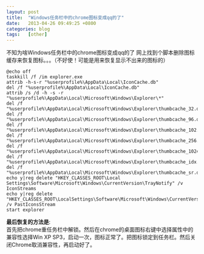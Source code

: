 ```yaml
---
layout: post
title:  "Windows任务栏中的chrome图标变成qq的了"
date:   2013-04-26 09:49:25 +0800
categories: blog
tags:   [other]
---
```

不知为啥Windows任务栏中的chrome图标变成qq的了
网上找到个脚本删除图标缓存来恢复图标。。。（不好使！可能是用来恢复显示不出来的图标的）

    @echo off
    taskkill /f /im explorer.exe
    attrib -h-s-r "%userprofile%\AppData\Local\IconCache.db"
    del /f "%userprofile%\AppData\Local\IconCache.db"
    attrib /s /d -h -s -r "%userprofile%\AppData\Local\Microsoft\Windows\Explorer\*"
    del /f "%userprofile%\AppData\Local\Microsoft\Windows\Explorer\thumbcache_32.db"
    del /f "%userprofile%\AppData\Local\Microsoft\Windows\Explorer\thumbcache_96.db"
    del /f "%userprofile%\AppData\Local\Microsoft\Windows\Explorer\thumbcache_102.db"
    del /f "%userprofile%\AppData\Local\Microsoft\Windows\Explorer\thumbcache_256.db"
    del /f "%userprofile%\AppData\Local\Microsoft\Windows\Explorer\thumbcache_1024.db"
    del /f "%userprofile%\AppData\Local\Microsoft\Windows\Explorer\thumbcache_idx.db"
    del /f "%userprofile%\AppData\Local\Microsoft\Windows\Explorer\thumbcache_sr.db"
    echo y|reg delete "HKEY_CLASSES_ROOT\Local Settings\Software\Microsoft\Windows\CurrentVersion\TrayNotify" /v IconStreams
    echo y|reg delete "HKEY_CLASSES_ROOT\LocalSettings\Software\Microsoft\Windows\CurrentVersion\TrayNotify" /v PastIconsStream
    start explorer

**最后恢复的方法是**:           
首先把chrome重任务栏中解锁。然后在chrome的桌面图标右键中选择属性中的兼容性选择Win XP SP3，启动一次，图标正常了。把图标锁定到任务栏。然后关闭Chrome取消兼容性，再启动好了。